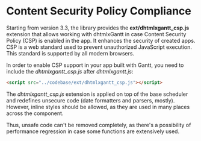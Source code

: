 Content Security Policy Compliance
=========================


Starting from version 3.3, the library provides the **ext/dhtmlxgantt_csp.js** extension that allows working with dhtmlxGantt 
in case Content Security Policy (CSP) is enabled in the app. It enhances the security of created apps. 
CSP is a web standard used to prevent unauthorized JavaScript execution. This standard is supported by all modern browsers. 


In order to enable CSP support in your app built with Gantt, you need to include the *dhtmlxgantt_csp.js* after *dhtmlxgantt.js*:

~~~html
<script src="../codebase/ext/dhtmlxgantt_csp.js"></script>
~~~


The *dhtmlxgantt_csp.js* extension is applied on top of the base scheduler and redefines unsecure code (date formatters and parsers, mostly).
However, inline styles should be allowed, as they are used in many places across the component. 


Thus, unsafe code can't be removed completely, as there's a possibility of performance
regression in case some functions are extensively used.